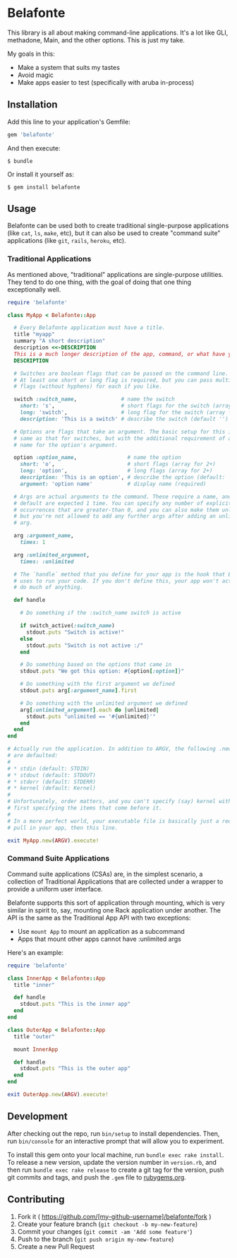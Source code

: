# Belafonte #

This library is all about making command-line applications. It's a lot like GLI, methadone, Main, and the other options. This is just my take.

My goals in this:

* Make a system that suits my tastes
* Avoid magic
* Make apps easier to test (specifically with aruba in-process)

## Installation ##

Add this line to your application's Gemfile:

```ruby
gem 'belafonte'
```

And then execute:

    $ bundle

Or install it yourself as:

    $ gem install belafonte

## Usage ##

Belafonte can be used both to create traditional single-purpose applications
(like `cat`, `ls`, `make`, etc), but it can also be used to create "command
suite" applications (like `git`, `rails`, `heroku`, etc).

### Traditional Applications ###

As mentioned above, "traditional" applications are single-purpose utilities.
They tend to do one thing, with the goal of doing that one thing exceptionally
well.

```ruby
require 'belafonte'

class MyApp < Belafonte::App

  # Every Belafonte application must have a title.
  title "myapp"
  summary "A short description"
  description <<-DESCRIPTION
  This is a much longer description of the app, command, or what have you.
  DESCRIPTION

  # Switches are boolean flags that can be passed on the command line.
  # At least one short or long flag is required, but you can pass multiple
  # flags (without hyphens) for each if you like.

  switch :switch_name,              # name the switch
    short: 's',                     # short flags for the switch (array for 2+)
    long: 'switch',                 # long flag for the switch (array for 2+)
    description: 'This is a switch' # describe the switch (default '')

  # Options are flags that take an argument. The basic setup for this is the
  # same as that for switches, but with the additional requirement of a display
  # name for the option's argument.

  option :option_name,                # name the option
    short: 'o',                       # short flags (array for 2+)
    long: 'option',                   # long flags (array for 2+)
    description: 'This is an option', # describe the option (default: '')
    argument: 'option name'           # display name (required)

  # Args are actual arguments to the command. These require a name, and by
  # default are expected 1 time. You can specify any number of explicit
  # occurrences that are greater-than 0, and you can also make them unlimited,
  # but you're not allowed to add any further args after adding an unlimited
  # arg.

  arg :argument_name,
    times: 1

  arg :unlimited_argument,
    times: :unlimited

  # The `handle` method that you define for your app is the hook that Belafonte
  # uses to run your code. If you don't define this, your app won't actually
  # do much of anything.

  def handle

    # Do something if the :switch_name switch is active

    if switch_active(:switch_name)
      stdout.puts "Switch is active!"
    else
      stdout.puts "Switch is not active :/"
    end

    # Do something based on the options that came in
    stdout.puts "We got this option: #{option[:option]}"

    # Do something with the first argument we defined
    stdout.puts arg[:argument_name].first

    # Do something with the unlimited argument we defined
    arg[:unlimited_argument].each do |unlimited|
      stdout.puts "unlimited == '#{unlimited}'"
    end
  end
end

# Actually run the application. In addition to ARGV, the following .new args
# are defaulted:
#
# * stdin (default: STDIN)
# * stdout (default: STDOUT)
# * stderr (default: STDERR)
# * kernel (default: Kernel)
#
# Unfortunately, order matters, and you can't specify (say) kernel without
# first specifying the items that come before it.
#
# In a more perfect world, your executable file is basically just a require to
# pull in your app, then this line.

exit MyApp.new(ARGV).execute!
```

### Command Suite Applications ###

Command suite applications (CSAs) are, in the simplest scenario, a collection
of Traditional Applications that are collected under a wrapper to provide a
uniform user interface.

Belafonte supports this sort of application through mounting, which is very
similar in spirit to, say, mounting one Rack application under another. The API is the same as the Traditional App API with two exceptions:

* Use `mount App` to mount an application as a subcommand
* Apps that mount other apps cannot have :unlimited args

Here's an example:

```ruby
require 'belafonte'

class InnerApp < Belafonte::App
  title "inner"

  def handle
    stdout.puts "This is the inner app"
  end
end

class OuterApp < Belafonte::App
  title "outer"

  mount InnerApp

  def handle
    stdout.puts "This is the outer app"
  end
end

exit OuterApp.new(ARGV).execute!
```

## Development ##

After checking out the repo, run `bin/setup` to install dependencies. Then, run `bin/console` for an interactive prompt that will allow you to experiment.

To install this gem onto your local machine, run `bundle exec rake install`. To release a new version, update the version number in `version.rb`, and then run `bundle exec rake release` to create a git tag for the version, push git commits and tags, and push the `.gem` file to [rubygems.org](https://rubygems.org).

## Contributing ##

1. Fork it ( https://github.com/[my-github-username]/belafonte/fork )
2. Create your feature branch (`git checkout -b my-new-feature`)
3. Commit your changes (`git commit -am 'Add some feature'`)
4. Push to the branch (`git push origin my-new-feature`)
5. Create a new Pull Request
